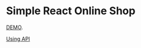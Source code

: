 # Simple React Online Shop

[DEMO](https://irrbis38.github.io/react-online-store).

[Using API](https://fortniteapi.io/)

